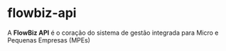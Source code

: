 # flowbiz-api
A **FlowBiz API** é o coração do sistema de gestão integrada para Micro e Pequenas Empresas (MPEs)
